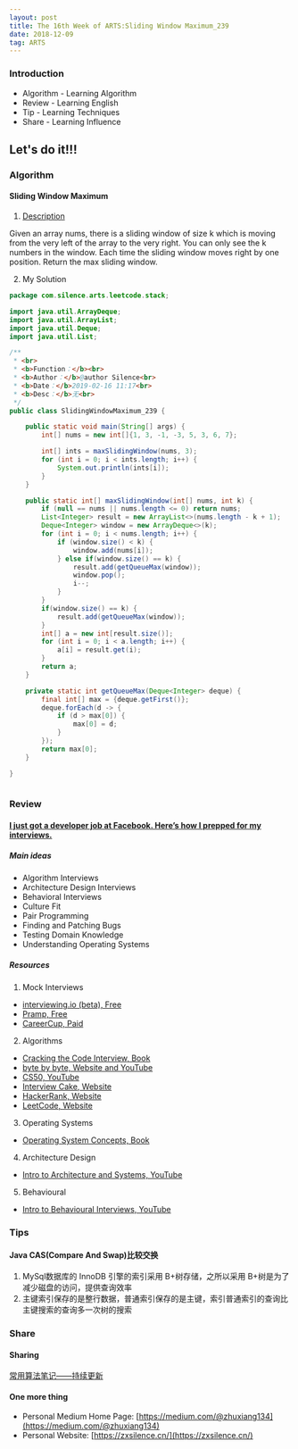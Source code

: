 ```yaml
---
layout: post
title: The 16th Week of ARTS:Sliding Window Maximum_239
date: 2018-12-09
tag: ARTS
---
```


### Introduction
- Algorithm  - Learning Algorithm
- Review  - Learning English
- Tip - Learning Techniques
- Share - Learning Influence

## Let's do it!!!
### Algorithm
#### Sliding Window Maximum
1. [Description](https://leetcode.com/problems/sliding-window-maximum/)

Given an array nums, there is a sliding window of size k which is moving from the very left of the array to the very right. You can only see the k numbers in the window. Each time the sliding window moves right by one position. Return the max sliding window.

2. My Solution

```java
package com.silence.arts.leetcode.stack;

import java.util.ArrayDeque;
import java.util.ArrayList;
import java.util.Deque;
import java.util.List;

/**
 * <br>
 * <b>Function：</b><br>
 * <b>Author：</b>@author Silence<br>
 * <b>Date：</b>2019-02-16 11:17<br>
 * <b>Desc：</b>无<br>
 */
public class SlidingWindowMaximum_239 {

    public static void main(String[] args) {
        int[] nums = new int[]{1, 3, -1, -3, 5, 3, 6, 7};

        int[] ints = maxSlidingWindow(nums, 3);
        for (int i = 0; i < ints.length; i++) {
            System.out.println(ints[i]);
        }
    }

    public static int[] maxSlidingWindow(int[] nums, int k) {
        if (null == nums || nums.length <= 0) return nums;
        List<Integer> result = new ArrayList<>(nums.length - k + 1);
        Deque<Integer> window = new ArrayDeque<>(k);
        for (int i = 0; i < nums.length; i++) {
            if (window.size() < k) {
                window.add(nums[i]);
            } else if(window.size() == k) {
                result.add(getQueueMax(window));
                window.pop();
                i--;
            }
        }
        if(window.size() == k) {
            result.add(getQueueMax(window));
        }
        int[] a = new int[result.size()];
        for (int i = 0; i < a.length; i++) {
            a[i] = result.get(i);
        }
        return a;
    }

    private static int getQueueMax(Deque<Integer> deque) {
        final int[] max = {deque.getFirst()};
        deque.forEach(d -> {
            if (d > max[0]) {
                max[0] = d;
            }
        });
        return max[0];
    }

}



```


### Review
#### [I just got a developer job at Facebook. Here’s how I prepped for my interviews.](https://medium.freecodecamp.org/software-engineering-interviews-744380f4f2af)
##### Main ideas
- Algorithm Interviews
- Architecture Design Interviews
- Behavioral Interviews
- Culture Fit
- Pair Programming
- Finding and Patching Bugs
- Testing Domain Knowledge
- Understanding Operating Systems

##### Resources
1. Mock Interviews
- [interviewing.io (beta), Free](https://interviewing.io/)
- [Pramp, Free](https://www.pramp.com/#/)
- [CareerCup, Paid](https://careercup.com/interview)
2. Algorithms
- [Cracking the Code Interview, Book](https://www.amazon.com/Cracking-Coding-Interview-Programming-Questions/dp/0984782850/ref=sr_1_1?s=books&ie=UTF8&qid=1506042558&sr=1-1&keywords=cracking+the+code+interview)
- [byte by byte, Website and YouTube](https://www.byte-by-byte.com/)
- [CS50, YouTube](https://www.youtube.com/user/cs50tv)
- [Interview Cake, Website](https://www.interviewcake.com/)
- [HackerRank, Website](https://www.hackerrank.com/)
- [LeetCode, Website](https://leetcode.com/)
3. Operating Systems
- [Operating System Concepts, Book](https://www.amazon.com/Operating-System-Concepts-Abraham-Silberschatz/dp/1118063333/ref=sr_1_1?s=books&ie=UTF8&qid=1506042402&sr=1-1&keywords=Operating+System+Concepts)
4. Architecture Design
- [Intro to Architecture and Systems, YouTube](https://www.youtube.com/watch?v=ZgdS0EUmn70)
5. Behavioural
- [Intro to Behavioural Interviews, YouTube](https://www.youtube.com/watch?v=PJKYqLP6MRE)


### Tips
#### Java CAS(Compare And Swap)比较交换
1. MySql数据库的 InnoDB 引擎的索引采用 B+树存储，之所以采用 B+树是为了减少磁盘的访问，提供查询效率
2. 主键索引保存的是整行数据，普通索引保存的是主键，索引普通索引的查询比主键搜索的查询多一次树的搜索


### Share
#### Sharing
[常用算法笔记——持续更新](https://zxsilence.cn/2018/11/%E5%B8%B8%E7%94%A8%E7%AE%97%E6%B3%95%E7%AC%94%E8%AE%B0/)

#### One more thing
- Personal Medium Home Page: [https://medium.com/@zhuxiang134](https://medium.com/@zhuxiang134)
- Personal Website: [https://zxsilence.cn/](https://zxsilence.cn/)